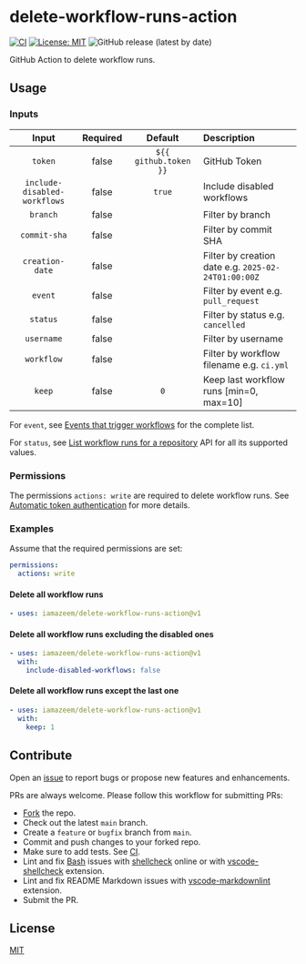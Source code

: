 # delete-workflow-runs-action

[![CI](https://github.com/iamazeem/delete-workflow-runs-action/actions/workflows/ci.yml/badge.svg?branch=main)](https://github.com/iamAzeem/delete-workflow-runs-action/actions/workflows/ci.yml)
[![License: MIT](https://img.shields.io/badge/license-MIT-darkgreen.svg?style=flat-square)](https://github.com/iamAzeem/delete-workflow-runs-action/blob/master/LICENSE)
![GitHub release (latest by date)](https://img.shields.io/github/v/release/iamAzeem/delete-workflow-runs-action?style=flat-square)

GitHub Action to delete workflow runs.

## Usage

### Inputs

|            Input             | Required |        Default        | Description                                         |
| :--------------------------: | :------: | :-------------------: | :-------------------------------------------------- |
|           `token`            |  false   | `${{ github.token }}` | GitHub Token                                        |
| `include-disabled-workflows` |  false   |        `true`         | Include disabled workflows                          |
|           `branch`           |  false   |                       | Filter by branch                                    |
|         `commit-sha`         |  false   |                       | Filter by commit SHA                                |
|       `creation-date`        |  false   |                       | Filter by creation date e.g. `2025-02-24T01:00:00Z` |
|           `event`            |  false   |                       | Filter by event e.g. `pull_request`                 |
|           `status`           |  false   |                       | Filter by status e.g. `cancelled`                   |
|          `username`          |  false   |                       | Filter by username                                  |
|          `workflow`          |  false   |                       | Filter by workflow filename e.g. `ci.yml`           |
|            `keep`            |  false   |          `0`          | Keep last workflow runs [min=0, max=10]             |

For `event`, see [Events that trigger
workflows](https://docs.github.com/en/actions/writing-workflows/choosing-when-your-workflow-runs/events-that-trigger-workflows)
for the complete list.

For `status`, see
[List workflow runs for a repository](https://docs.github.com/en/rest/actions/workflow-runs?apiVersion=2022-11-28#list-workflow-runs-for-a-repository)
API for all its supported values.

### Permissions

The permissions `actions: write` are required to delete workflow runs. See
[Automatic token authentication](https://docs.github.com/en/actions/security-for-github-actions/security-guides/automatic-token-authentication)
for more details.

### Examples

Assume that the required permissions are set:

```yml
permissions:
  actions: write
```

#### Delete all workflow runs

```yml
- uses: iamazeem/delete-workflow-runs-action@v1
```

#### Delete all workflow runs excluding the disabled ones

```yml
- uses: iamazeem/delete-workflow-runs-action@v1
  with:
    include-disabled-workflows: false
```

#### Delete all workflow runs except the last one

```yml
- uses: iamazeem/delete-workflow-runs-action@v1
  with:
    keep: 1
```

## Contribute

Open an
[issue](https://github.com/iamazeem/delete-workflow-runs-action/issues/new/choose)
to report bugs or propose new features and enhancements.

PRs are always welcome. Please follow this workflow for submitting PRs:

- [Fork](https://github.com/iamazeem/delete-workflow-runs-action/fork) the repo.
- Check out the latest `main` branch.
- Create a `feature` or `bugfix` branch from `main`.
- Commit and push changes to your forked repo.
- Make sure to add tests. See [CI](./.github/workflows/ci.yml).
- Lint and fix
  [Bash](https://www.gnu.org/savannah-checkouts/gnu/bash/manual/bash.html)
  issues with [shellcheck](https://www.shellcheck.net/) online or with
  [vscode-shellcheck](https://github.com/vscode-shellcheck/vscode-shellcheck)
  extension.
- Lint and fix README Markdown issues with
  [vscode-markdownlint](https://github.com/DavidAnson/vscode-markdownlint)
  extension.
- Submit the PR.

## License

[MIT](LICENSE)
